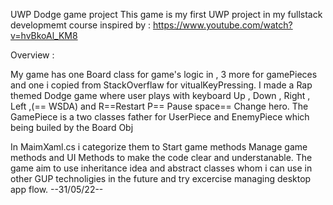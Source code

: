 UWP Dodge game project
This game is my first UWP project in my fullstack developmemt course
inspired by :  https://www.youtube.com/watch?v=hvBkoAl_KM8 

Overview : 

My game has one Board class for game's logic in , 3 more for gamePieces and one i copied from StackOverflaw for vitualKeyPressing.
I made a Rap themed Dodge game where user plays with keyboard Up , Down , Right , Left ,(== WSDA) and R==Restart P== Pause space== Change hero.
The GamePiece is a two classes father for UserPiece and EnemyPiece which being builed by the Board Obj

In MaimXaml.cs i categorize them to Start game methods Manage game methods  and UI Methods to make the code clear and understanable.
The game aim to use inheritance idea and abstract classes whom i can use in other GUP technoligies in the future and try excercise managing desktop app flow.
--31/05/22--
